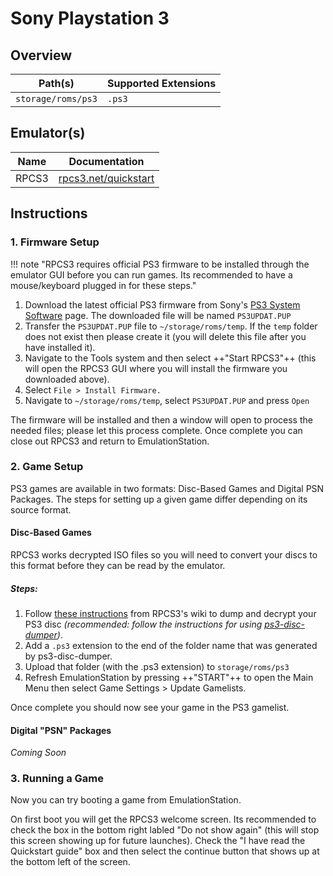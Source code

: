 # Sony Playstation 3

## Overview

| Path(s) | Supported Extensions |
| --- | --- |
| `storage/roms/ps3` | `.ps3` |

## Emulator(s)

| Name | Documentation |
| --- | --- |
| RPCS3 | [rpcs3.net/quickstart](https://rpcs3.net/quickstart) |

## Instructions

### 1. Firmware Setup

!!! note "RPCS3 requires official PS3 firmware to be installed through the emulator GUI before you can run games. Its recommended to have a mouse/keyboard plugged in for these steps."

1. Download the latest official PS3 firmware from Sony's [PS3 System Software](https://www.playstation.com/en-us/support/hardware/ps3/system-software/) page.  The downloaded file will be named `PS3UPDAT.PUP`
2. Transfer the `PS3UPDAT.PUP` file to `~/storage/roms/temp`.  If the `temp` folder does not exist then please create it (you will delete this file after you have installed it).
3. Navigate to the Tools system and then select ++"Start RPCS3"++ (this will open the RPCS3 GUI where you will install the firmware you downloaded above).
4. Select `File > Install Firmware.`
5. Navigate to `~/storage/roms/temp`, select `PS3UPDAT.PUP` and press `Open`

The firmware will be installed and then a window will open to process the needed files; please let this process complete.  Once complete you can close out RPCS3 and return to EmulationStation.

### 2. Game Setup

PS3 games are available in two formats: Disc-Based Games and Digital PSN Packages. The steps for setting up a given game differ depending on its source format.

#### Disc-Based Games
RPCS3 works decrypted ISO files so you will need to convert your discs to this format before they can be read by the emulator.

##### Steps:
1. Follow [these instructions](https://wiki.rpcs3.net/index.php?title=Help:Dumping_PlayStation_3_games#Using_a_compatible_Blu-ray_drive_with_PC_to_dump_disc_games) from RPCS3's wiki to dump and  decrypt your PS3 disc *(recommended: follow the instructions for using [ps3-disc-dumper](https://github.com/13xforever/ps3-disc-dumper/releases))*.
1. Add a `.ps3` extension to the end of the folder name that was generated by ps3-disc-dumper.
2. Upload that folder (with the .ps3 extension) to `storage/roms/ps3`
3. Refresh EmulationStation by pressing ++"START"++ to open the Main Menu then select Game Settings > Update Gamelists.  

Once complete you should now see your game in the PS3 gamelist.

#### Digital "PSN" Packages
*Coming Soon*

### 3. Running a Game

Now you can try booting a game from EmulationStation.

On first boot you will get the RPCS3 welcome screen. Its recommended to check the box in the bottom right labled "Do not show again" (this will stop this screen showing up for future launches).  Check the "I have read the Quickstart guide" box and then select the continue button that shows up at the bottom left of the screen. 